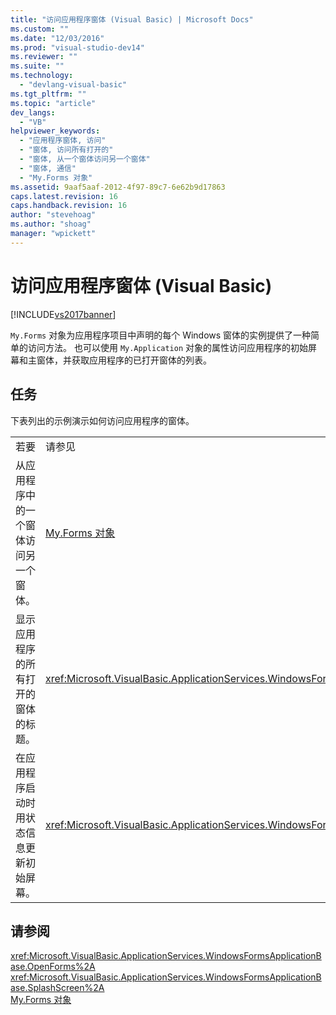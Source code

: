 ```yaml
---
title: "访问应用程序窗体 (Visual Basic) | Microsoft Docs"
ms.custom: ""
ms.date: "12/03/2016"
ms.prod: "visual-studio-dev14"
ms.reviewer: ""
ms.suite: ""
ms.technology: 
  - "devlang-visual-basic"
ms.tgt_pltfrm: ""
ms.topic: "article"
dev_langs: 
  - "VB"
helpviewer_keywords: 
  - "应用程序窗体, 访问"
  - "窗体, 访问所有打开的"
  - "窗体, 从一个窗体访问另一个窗体"
  - "窗体, 通信"
  - "My.Forms 对象"
ms.assetid: 9aaf5aaf-2012-4f97-89c7-6e62b9d17863
caps.latest.revision: 16
caps.handback.revision: 16
author: "stevehoag"
ms.author: "shoag"
manager: "wpickett"
---
```

# 访问应用程序窗体 (Visual Basic)
[!INCLUDE[vs2017banner](../../../csharp/includes/vs2017banner.md)]

`My.Forms` 对象为应用程序项目中声明的每个 Windows 窗体的实例提供了一种简单的访问方法。  也可以使用 `My.Application` 对象的属性访问应用程序的初始屏幕和主窗体，并获取应用程序的已打开窗体的列表。  
  
## 任务  
 下表列出的示例演示如何访问应用程序的窗体。  
  
|||  
|-|-|  
|若要|请参见|  
|从应用程序中的一个窗体访问另一个窗体。|[My.Forms 对象](../../../visual-basic/language-reference/objects/my-forms-object.md)|  
|显示应用程序的所有打开的窗体的标题。|<xref:Microsoft.VisualBasic.ApplicationServices.WindowsFormsApplicationBase.OpenForms%2A>|  
|在应用程序启动时用状态信息更新初始屏幕。|<xref:Microsoft.VisualBasic.ApplicationServices.WindowsFormsApplicationBase.SplashScreen%2A>|  
  
## 请参阅  
 <xref:Microsoft.VisualBasic.ApplicationServices.WindowsFormsApplicationBase.OpenForms%2A>   
 <xref:Microsoft.VisualBasic.ApplicationServices.WindowsFormsApplicationBase.SplashScreen%2A>   
 [My.Forms 对象](../../../visual-basic/language-reference/objects/my-forms-object.md)